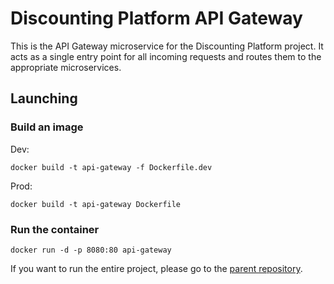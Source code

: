 # Discounting Platform API Gateway

This is the API Gateway microservice for the Discounting Platform project. It acts as a single entry point for all incoming requests and routes them to the appropriate microservices.

## Launching

### Build an image

Dev:

`docker build -t api-gateway -f Dockerfile.dev`

Prod:

`docker build -t api-gateway Dockerfile`

### Run the container

`docker run -d -p 8080:80 api-gateway`

If you want to run the entire project, please go to the [parent repository](https://github.com/vb-ee/discount-platform).
